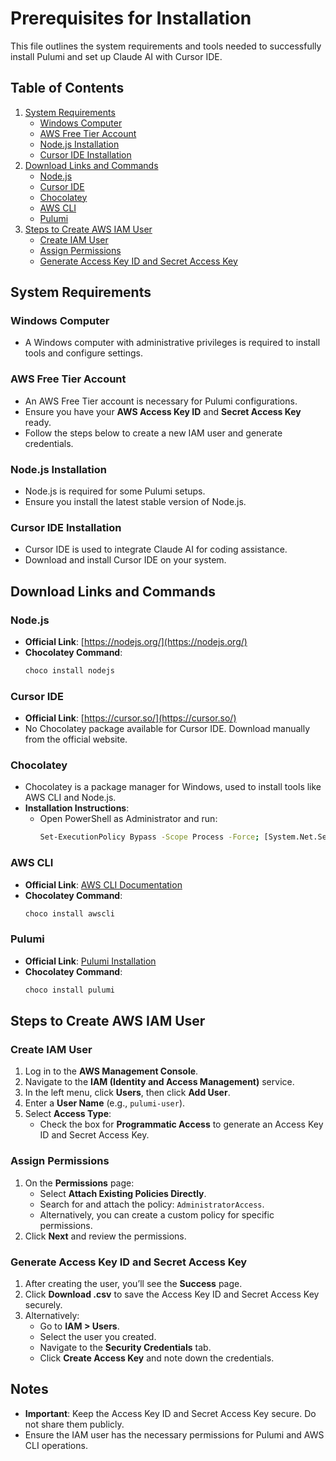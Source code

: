 # Prerequisites for Installation

This file outlines the system requirements and tools needed to successfully install Pulumi and set up Claude AI with Cursor IDE.

## Table of Contents
1. [System Requirements](#system-requirements)
    - [Windows Computer](#windows-computer)
    - [AWS Free Tier Account](#aws-free-tier-account)
    - [Node.js Installation](#nodejs-installation)
    - [Cursor IDE Installation](#cursor-ide-installation)
2. [Download Links and Commands](#download-links-and-commands)
    - [Node.js](#nodejs)
    - [Cursor IDE](#cursor-ide)
    - [Chocolatey](#chocolatey)
    - [AWS CLI](#aws-cli)
    - [Pulumi](#pulumi)
3. [Steps to Create AWS IAM User](#steps-to-create-aws-iam-user)
    - [Create IAM User](#create-iam-user)
    - [Assign Permissions](#assign-permissions)
    - [Generate Access Key ID and Secret Access Key](#generate-access-key-id-and-secret-access-key)

## System Requirements

### Windows Computer
- A Windows computer with administrative privileges is required to install tools and configure settings.

### AWS Free Tier Account
- An AWS Free Tier account is necessary for Pulumi configurations.
- Ensure you have your **AWS Access Key ID** and **Secret Access Key** ready.
- Follow the steps below to create a new IAM user and generate credentials.

### Node.js Installation
- Node.js is required for some Pulumi setups.
- Ensure you install the latest stable version of Node.js.

### Cursor IDE Installation
- Cursor IDE is used to integrate Claude AI for coding assistance.
- Download and install Cursor IDE on your system.

## Download Links and Commands

### Node.js
- **Official Link**: [https://nodejs.org/](https://nodejs.org/)
- **Chocolatey Command**:
  ```bash
  choco install nodejs
  ```

### Cursor IDE
- **Official Link**: [https://cursor.so/](https://cursor.so/)
- No Chocolatey package available for Cursor IDE. Download manually from the official website.

### Chocolatey
- Chocolatey is a package manager for Windows, used to install tools like AWS CLI and Node.js.
- **Installation Instructions**:
  - Open PowerShell as Administrator and run:
    ```bash
    Set-ExecutionPolicy Bypass -Scope Process -Force; [System.Net.ServicePointManager]::SecurityProtocol = [System.Net.ServicePointManager]::SecurityProtocol -bor 3072; iex ((New-Object System.Net.WebClient).DownloadString('https://community.chocolatey.org/install.ps1'))
    ```

### AWS CLI
- **Official Link**: [AWS CLI Documentation](https://docs.aws.amazon.com/cli/latest/userguide/install-cliv2.html)
- **Chocolatey Command**:
  ```bash
  choco install awscli
  ```

### Pulumi
- **Official Link**: [Pulumi Installation](https://www.pulumi.com/docs/get-started/install/)
- **Chocolatey Command**:
  ```bash
  choco install pulumi
  ```

## Steps to Create AWS IAM User

### Create IAM User
1. Log in to the **AWS Management Console**.
2. Navigate to the **IAM (Identity and Access Management)** service.
3. In the left menu, click **Users**, then click **Add User**.
4. Enter a **User Name** (e.g., `pulumi-user`).
5. Select **Access Type**:
   - Check the box for **Programmatic Access** to generate an Access Key ID and Secret Access Key.

### Assign Permissions
1. On the **Permissions** page:
   - Select **Attach Existing Policies Directly**.
   - Search for and attach the policy: `AdministratorAccess`.
   - Alternatively, you can create a custom policy for specific permissions.
2. Click **Next** and review the permissions.

### Generate Access Key ID and Secret Access Key
1. After creating the user, you’ll see the **Success** page.
2. Click **Download .csv** to save the Access Key ID and Secret Access Key securely.
3. Alternatively:
   - Go to **IAM > Users**.
   - Select the user you created.
   - Navigate to the **Security Credentials** tab.
   - Click **Create Access Key** and note down the credentials.

## Notes
- **Important**: Keep the Access Key ID and Secret Access Key secure. Do not share them publicly.
- Ensure the IAM user has the necessary permissions for Pulumi and AWS CLI operations.
